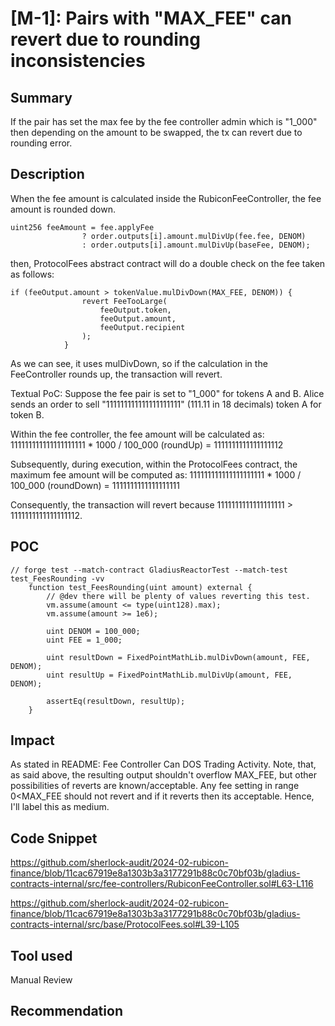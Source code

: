 # [M-1]: Pairs with "MAX_FEE" can revert due to rounding inconsistencies

## Summary

If the pair has set the max fee by the fee controller admin which is "1_000" then depending on the amount to be swapped, the tx can revert due to rounding error.

## Description

When the fee amount is calculated inside the RubiconFeeController, the fee amount is rounded down.

```
uint256 feeAmount = fee.applyFee
                ? order.outputs[i].amount.mulDivUp(fee.fee, DENOM)
                : order.outputs[i].amount.mulDivUp(baseFee, DENOM);
```

then, ProtocolFees abstract contract will do a double check on the fee taken as follows:

```
if (feeOutput.amount > tokenValue.mulDivDown(MAX_FEE, DENOM)) {
                revert FeeTooLarge(
                    feeOutput.token,
                    feeOutput.amount,
                    feeOutput.recipient
                );
            }
```

As we can see, it uses mulDivDown, so if the calculation in the FeeController rounds up, the transaction will revert.

Textual PoC: Suppose the fee pair is set to "1_000" for tokens A and B. Alice sends an order to sell "111111111111111111111" (111.11 in 18 decimals) token A for token B.

Within the fee controller, the fee amount will be calculated as: 111111111111111111111 \* 1000 / 100_000 (roundUp) = 1111111111111111112

Subsequently, during execution, within the ProtocolFees contract, the maximum fee amount will be computed as: 111111111111111111111 \* 1000 / 100_000 (roundDown) = 1111111111111111111

Consequently, the transaction will revert because 1111111111111111111 > 1111111111111111112.

## POC

```
// forge test --match-contract GladiusReactorTest --match-test test_FeesRounding -vv
    function test_FeesRounding(uint amount) external {
        // @dev there will be plenty of values reverting this test.
        vm.assume(amount <= type(uint128).max);
        vm.assume(amount >= 1e6);

        uint DENOM = 100_000;
        uint FEE = 1_000;

        uint resultDown = FixedPointMathLib.mulDivDown(amount, FEE, DENOM);
        uint resultUp = FixedPointMathLib.mulDivUp(amount, FEE, DENOM);

        assertEq(resultDown, resultUp);
    }
```

## Impact

As stated in README: Fee Controller Can DOS Trading Activity. Note, that, as said above, the resulting output shouldn't overflow MAX_FEE, but other possibilities of reverts are known/acceptable. Any fee setting in range 0<MAX_FEE should not revert and if it reverts then its acceptable. Hence, I'll label this as medium.

## Code Snippet

https://github.com/sherlock-audit/2024-02-rubicon-finance/blob/11cac67919e8a1303b3a3177291b88c0c70bf03b/gladius-contracts-internal/src/fee-controllers/RubiconFeeController.sol#L63-L116

https://github.com/sherlock-audit/2024-02-rubicon-finance/blob/11cac67919e8a1303b3a3177291b88c0c70bf03b/gladius-contracts-internal/src/base/ProtocolFees.sol#L39-L105

## Tool used

Manual Review

## Recommendation
